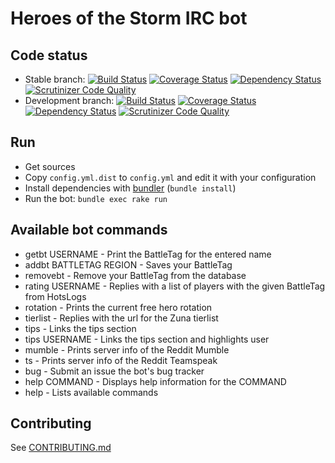 # Heroes of the Storm IRC bot

## Code status

* Stable branch:
[![Build Status](https://travis-ci.org/chadrien/hots-irc-bot.svg?branch=master)](https://travis-ci.org/chadrien/hots-irc-bot)
[![Coverage Status](https://coveralls.io/repos/chadrien/hots-irc-bot/badge.svg?branch=master)](https://coveralls.io/r/chadrien/hots-irc-bot?branch=master)
[![Dependency Status](https://www.versioneye.com/user/projects/54d57e913ca0849531000688/badge.svg?style=flat)](https://www.versioneye.com/user/projects/54d57e913ca0849531000688)
[![Scrutinizer Code Quality](https://scrutinizer-ci.com/g/chadrien/hots-irc-bot/badges/quality-score.png?b=master)](https://scrutinizer-ci.com/g/chadrien/hots-irc-bot/?branch=master)
* Development branch:
[![Build Status](https://travis-ci.org/chadrien/hots-irc-bot.svg?branch=develop)](https://travis-ci.org/chadrien/hots-irc-bot)
[![Coverage Status](https://coveralls.io/repos/chadrien/hots-irc-bot/badge.svg?branch=develop)](https://coveralls.io/r/chadrien/hots-irc-bot?branch=develop)
[![Dependency Status](https://www.versioneye.com/user/projects/54d57e913ca0849531000688/badge.svg?style=flat)](https://www.versioneye.com/user/projects/54d57e913ca0849531000688)
[![Scrutinizer Code Quality](https://scrutinizer-ci.com/g/chadrien/hots-irc-bot/badges/quality-score.png?b=develop)](https://scrutinizer-ci.com/g/chadrien/hots-irc-bot/?branch=develop)

## Run

* Get sources
* Copy `config.yml.dist` to `config.yml` and edit it with your configuration
* Install dependencies with [bundler](http://bundler.io/) (`bundle install`)
* Run the bot: `bundle exec rake run`

## Available bot commands

* getbt USERNAME - Print the BattleTag for the entered name
* addbt BATTLETAG REGION - Saves your BattleTag
* removebt - Remove your BattleTag from the database
* rating USERNAME - Replies with a list of players with the given BattleTag from HotsLogs
* rotation - Prints the current free hero rotation
* tierlist - Replies with the url for the Zuna tierlist
* tips - Links the tips section
* tips USERNAME - Links the tips section and highlights user
* mumble - Prints server info of the Reddit Mumble
* ts - Prints server info of the Reddit Teamspeak
* bug - Submit an issue the bot's bug tracker
* help COMMAND - Displays help information for the COMMAND
* help - Lists available commands

## Contributing

See [CONTRIBUTING.md](CONTRIBUTING.md)
